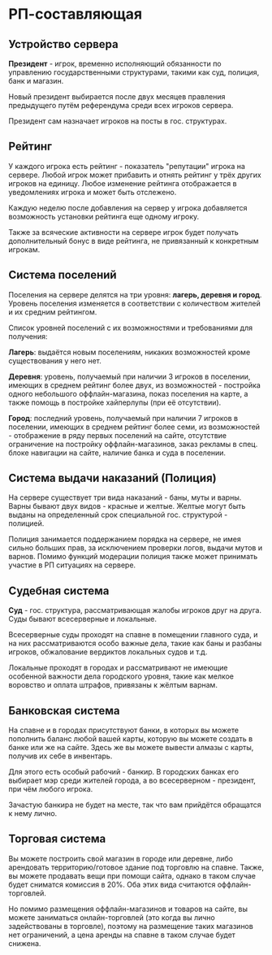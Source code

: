 # РП-составляющая

## Устройство сервера

**Президент** - игрок, временно исполняющий обязанности по управлению государственными структурами, такими как суд, полиция, банк и магазин. 

Новый президент выбирается после двух месяцев правления предыдущего путём референдума среди всех игроков сервера. 

Президент сам назначает игроков на посты в гос. структурах.

## Рейтинг

У каждого игрока есть рейтинг - показатель "репутации" игрока на сервере. Любой игрок может прибавить и отнять рейтинг у трёх других игроков на единицу. Любое изменение рейтинга отображается в уведомлениях игрока и может быть отслежено. 

Каждую неделю после добавления на сервер у игрока добавляется возможность установки рейтинга еще одному игроку. 

Также за всяческие активности на сервере игрок будет получать дополнительный бонус в виде рейтинга, не привязанный к конкретным игрокам.

## Система поселений

Поселения на сервере делятся на три уровня: **лагерь, деревня и город**. Уровень поселения изменяется в соответствии с количеством жителей и их средним рейтингом. 

Список уровней поселений с их возможностями и требованиями для получения:

**Лагерь**: выдаётся новым поселениям, никаких возможностей кроме существования у него нет.

**Деревня**: уровень, получаемый при наличии 3 игроков в поселении, имеющих в среднем рейтинг более двух, из возможностей - постройка одного небольшого оффлайн-магазина, показ поселения на карте, а также помощь в постройке хайперлупы (при её отсутствии). 

**Город**: последний уровень, получаемый при наличии 7 игроков в поселении, имеющих в среднем рейтинг более семи, из возможностей - отображение в ряду первых поселений на сайте, отсутствие ограничение на постройку оффлайн-магазинов, заказ рекламы в спец. блоке навигации на сайте, наличие банка и суда в поселении.

## Система выдачи наказаний (Полиция)

На сервере существует три вида наказаний - баны, муты и варны. Варны бывают двух видов - красные и желтые. Желтые могут быть выданы на определенный срок специальной гос. структурой - полицией.

Полиция занимается поддержанием порядка на сервере, не имея сильно больших прав, за исключением проверки логов, выдачи мутов и варнов. Помимо функций модерации полиция также может принимать участие в РП ситуациях на сервере. 

## Судебная система

**Суд** - гос. структура, рассматривающая жалобы игроков друг на друга. Суды бывают всесерверные и локальные.

Всесерверные суды проходят на спавне в помещении главного суда, и на них рассматриваются особо важные дела, такие как баны и разбаны игроков, обжалование вердиктов локальных судов и т.д. 

Локальные проходят в городах и рассматривают не имеющие особенной важности дела городского уровня, такие как мелкое воровство и оплата штрафов, привязаны к жёлтым варнам.

## Банковская система

На спавне и в городах присутствуют банки, в которых вы можете пополнить баланс любой вашей карты, которую вы можете создать в банке  или же на сайте. Здесь же вы можете вывести алмазы с карты, получив их себе в инвентарь. 

Для этого есть особый рабочий - банкир. В городских банках его выбирает мэр среди жителей города, а во всесерверном - президент, при чём любого игрока.

Зачастую банкира не будет на месте, так что вам прийдётся обращатся к нему лично.

## Торговая система

Вы можете построить свой магазин в городе или деревне, либо арендовать территорию/готовое здание под торговлю на спавне. 
Также, вы можете продавать вещи при помощи сайта, однако в таком случае будет сниматся комиссия в 20%. Оба этих вида считаются оффлайн-торговлей.

Но помимо размещения оффлайн-магазинов и товаров на сайте, вы можете заниматься онлайн-торговлей (это когда вы лично задействованы в торговле), поэтому на размещение таких магазинов нет ограничений, а цена аренды на спавне в таком случае будет снижена.
